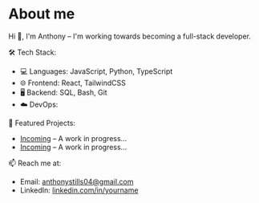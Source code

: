 # About me
Hi 👋, I'm Anthony – I'm working towards becoming a full-stack developer.

🛠 Tech Stack:
- 💻 Languages: JavaScript, Python, TypeScript
- 🌐 Frontend: React, TailwindCSS 
- 🖥 Backend: SQL, Bash, Git
- ☁️ DevOps: 

📌 Featured Projects:
- [Incoming](https://github.com/astillsjr/incoming) – A work in progress...
- [Incoming](https://github.com/astillsjr/incoming) – A work in progress...

📫 Reach me at:
- Email: anthonystills04@gmail.com
- LinkedIn: [linkedin.com/in/yourname](https://linkedin.com/in/yourname)

